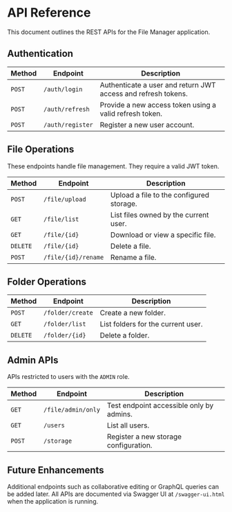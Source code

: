 # API Reference

This document outlines the REST APIs for the File Manager application.

## Authentication

| Method | Endpoint | Description |
|---|---|---|
| `POST` | `/auth/login` | Authenticate a user and return JWT access and refresh tokens. |
| `POST` | `/auth/refresh` | Provide a new access token using a valid refresh token. |
| `POST` | `/auth/register` | Register a new user account. |

## File Operations

These endpoints handle file management. They require a valid JWT token.

| Method | Endpoint | Description |
|---|---|---|
| `POST` | `/file/upload` | Upload a file to the configured storage. |
| `GET` | `/file/list` | List files owned by the current user. |
| `GET` | `/file/{id}` | Download or view a specific file. |
| `DELETE` | `/file/{id}` | Delete a file. |
| `POST` | `/file/{id}/rename` | Rename a file. |

## Folder Operations

| Method | Endpoint | Description |
|---|---|---|
| `POST` | `/folder/create` | Create a new folder. |
| `GET` | `/folder/list` | List folders for the current user. |
| `DELETE` | `/folder/{id}` | Delete a folder. |

## Admin APIs

APIs restricted to users with the `ADMIN` role.

| Method | Endpoint | Description |
|---|---|---|
| `GET` | `/file/admin/only` | Test endpoint accessible only by admins. |
| `GET` | `/users` | List all users. |
| `POST` | `/storage` | Register a new storage configuration. |

## Future Enhancements

Additional endpoints such as collaborative editing or GraphQL queries can be added later. All APIs are documented via Swagger UI at `/swagger-ui.html` when the application is running.
